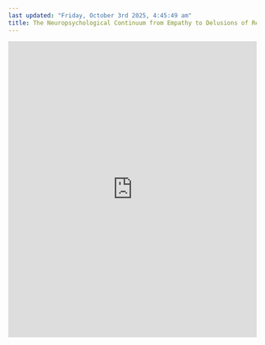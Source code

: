 ```yaml
---
last updated: "Friday, October 3rd 2025, 4:45:49 am"
title: The Neuropsychological Continuum from Empathy to Delusions of Reference
---
```



<iframe src="https://claude.site/public/artifacts/e9528f63-2400-4318-8391-5953e40606e0/embed" title="Claude Artifact" width="100%" height="600" frameborder="0" allow="clipboard-write" allowfullscreen></iframe>

